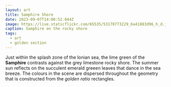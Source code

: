 ```yaml
---
layout: art
title: Samphire Shore
date: 2023-09-07T14:00:52.044Z
image: https://live.staticflickr.com/65535/53170773229_6a41883d96_h_d.jpg
caption: Samphire on the rocky shore
tags:
  - art
  - golden section
---
```

Just within the splash zone of the Ionian sea,  the lime green of the **Samphire** contrasts against the grey limestone rocky shore. The summer sun reflects on the succulent emerald greeen leaves that dance in the sea breeze. The colours in the scene are dispersed throughout the geometry that is constructed from the *golden ratio* rectangles.